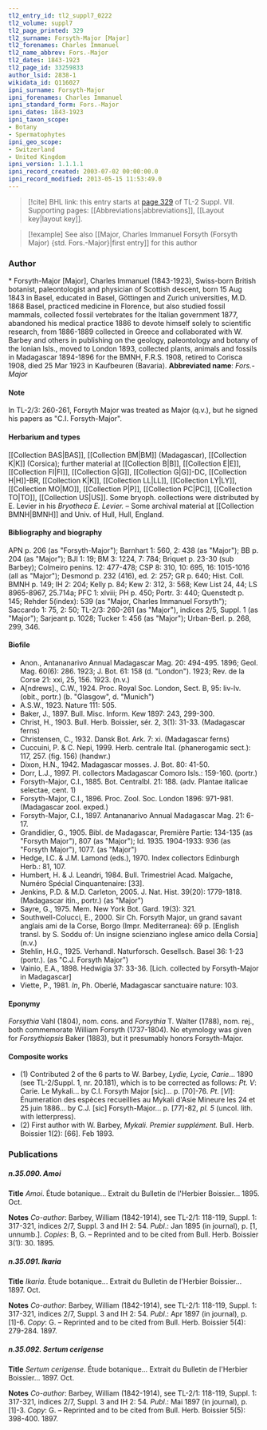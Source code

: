 ```yaml
---
tl2_entry_id: tl2_suppl7_0222
tl2_volume: suppl7
tl2_page_printed: 329
tl2_surname: Forsyth-Major [Major]
tl2_forenames: Charles Immanuel
tl2_name_abbrev: Fors.-Major
tl2_dates: 1843-1923
tl2_page_id: 33259833
author_lsid: 2838-1
wikidata_id: Q116027
ipni_surname: Forsyth-Major
ipni_forenames: Charles Immanuel
ipni_standard_form: Fors.-Major
ipni_dates: 1843-1923
ipni_taxon_scope: 
- Botany
- Spermatophytes
ipni_geo_scope: 
- Switzerland
- United Kingdom
ipni_version: 1.1.1.1
ipni_record_created: 2003-07-02 00:00:00.0
ipni_record_modified: 2013-05-15 11:53:49.0
---
```



> [!cite] BHL link: this entry starts at [page 329](https://www.biodiversitylibrary.org/page/33259833) of TL-2 Suppl. VII.
> Supporting pages: [[Abbreviations|abbreviations]], [[Layout key|layout key]].

> [!example] See also [[Major, Charles Immanuel Forsyth (Forsyth Major) {std. Fors.-Major}|first entry]] for this author

### Author

\* Forsyth-Major \[Major\], Charles Immanuel (1843-1923), Swiss-born British botanist, paleontologist and physician of Scottish descent, born 15 Aug 1843 in Basel, educated in Basel, Göttingen and Zurich universities, M.D. 1868 Basel, practiced medicine in Florence, but also studied fossil mammals, collected fossil vertebrates for the Italian government 1877, abandoned his medical practice 1886 to devote himself solely to scientific research, from 1886-1889 collected in Greece and collaborated with W. Barbey and others in publishing on the geology, paleontology and botany of the Ionian Isls., moved to London 1893, collected plants, animals and fossils in Madagascar 1894-1896 for the BMNH, F.R.S. 1908, retired to Corisca 1908, died 25 Mar 1923 in Kaufbeuren (Bavaria). 
**Abbreviated name**: *Fors.-Major*

#### Note

In TL-2/3: 260-261, Forsyth Major was treated as Major (q.v.), but he signed his papers as "C.I. Forsyth-Major".

#### Herbarium and types

[[Collection BAS|BAS]], [[Collection BM|BM]] (Madagascar), [[Collection K|K]] (Corsica); further material at [[Collection B|B]], [[Collection E|E]], [[Collection FI|FI]], [[Collection G|G]], [[Collection G|G]]-DC, [[Collection H|H]]-BR, [[Collection K|K]], [[Collection LL|LL]], [[Collection LY|LY]], [[Collection MO|MO]], [[Collection P|P]], [[Collection PC|PC]], [[Collection TO|TO]], [[Collection US|US]]. Some bryoph. collections were distributed by E. Levier in his *Bryotheca E. Levier.* – Some archival material at [[Collection BMNH|BMNH]] and Univ. of Hull, Hull, England.

#### Bibliography and biography

APN p. 206 (as "Forsyth-Major"); Barnhart 1: 560, 2: 438 (as "Major"); BB p. 204 (as "Major"); BJI 1: 19; BM 3: 1224, 7: 784; Briquet p. 23-30 (sub Barbey); Colmeiro penins. 12: 477-478; CSP 8: 310, 10: 695, 16: 1015-1016 (all as "Major"); Desmond p. 232 (416), ed. 2: 257; GR p. 640; Hist. Coll. BMNH p. 149; IH 2: 204; Kelly p. 84; Kew 2: 312, 3: 568; Kew List 24, 44; LS 8965-8967, 25.714a; PFC 1: xlviii; PH p. 450; Portr. 3: 440; Quenstedt p. 145; Rehder 5(index): 539 (as "Major, Charles Immanuel Forsyth"); Saccardo 1: 75, 2: 50; TL-2/3: 260-261 (as "Major"), indices 2/5, Suppl. 1 (as "Major"); Sarjeant p. 1028; Tucker 1: 456 (as "Major"); Urban-Berl. p. 268, 299, 346.

#### Biofile

- Anon., Antananarivo Annual Madagascar Mag. 20: 494-495. 1896; Geol. Mag. 60(6): 286. 1923; J. Bot. 61: 158 (d. "London"). 1923; Rev. de la Corse 21: xxi, 25, 156. 1923. (n.v.)
- A\[ndrews\]., C.W., 1924. Proc. Royal Soc. London, Sect. B, 95: liv-lv. (obit., portr.) (b. "Glasgow", d. "Munich")
- A.S.W., 1923. Nature 111: 505.
- Baker, J., 1897. Bull. Misc. Inform. Kew 1897: 243, 299-300.
- Christ, H., 1903. Bull. Herb. Boissier, sér. 2, 3(1): 31-33. (Madagascar ferns)
- Christensen, C., 1932. Dansk Bot. Ark. 7: xi. (Madagascar ferns)
- Cuccuini, P. & C. Nepi, 1999. Herb. centrale Ital. (phanerogamic sect.): 117, 257. (fig. 156) (handwr.)
- Dixon, H.N., 1942. Madagascar mosses. J. Bot. 80: 41-50.
- Dorr, L.J., 1997. Pl. collectors Madagascar Comoro Isls.: 159-160. (portr.)
- Forsyth-Major, C.I., 1885. Bot. Centralbl. 21: 188. (adv. Plantae italicae selectae, cent. 1)
- Forsyth-Major, C.I., 1896. Proc. Zool. Soc. London 1896: 971-981. (Madagascar zool. exped.)
- Forsyth-Major, C.I., 1897. Antananarivo Annual Madagascar Mag. 21: 6-17.
- Grandidier, G., 1905. Bibl. de Madagascar, Première Partie: 134-135 (as "Forsyth Major"), 807 (as "Major"); Id. 1935. 1904-1933: 936 (as "Forsyth Major"), 1077. (as "Major")
- Hedge, I.C. & J.M. Lamond (eds.), 1970. Index collectors Edinburgh Herb.: 81, 107.
- Humbert, H. & J. Leandri, 1984. Bull. Trimestriel Acad. Malgache, Numéro Spécial Cinquantenaire: \[33\].
- Jenkins, P.D. & M.D. Carleton, 2005. J. Nat. Hist. 39(20): 1779-1818. (Madagascar itin., portr.) (as "Major")
- Sayre, G., 1975. Mem. New York Bot. Gard. 19(3): 321.
- Southwell-Colucci, E., 2000. Sir Ch. Forsyth Major, un grand savant anglais ami de la Corse, Borgo (Impr. Mediterranea): 69 p. \[English transl. by S. Soddu of: Un insigne scienziano inglese amico della Corsia\] (n.v.)
- Stehlin, H.G., 1925. Verhandl. Naturforsch. Gesellsch. Basel 36: 1-23 (portr.). (as "C.J. Forsyth Major")
- Vainio, E.A., 1898. Hedwigia 37: 33-36. \[Lich. collected by Forsyth-Major in Madagascar\]
- Viette, P., 1981. *In*, Ph. Oberlé, Madagascar sanctuaire nature: 103.

#### Eponymy

*Forsythia* Vahl (1804), nom. cons. and *Forsythia* T. Walter (1788), nom. rej., both commemorate William Forsyth (1737-1804). No etymology was given for *Forsythiopsis* Baker (1883), but it presumably honors Forsyth-Major.

#### Composite works

- (1) Contributed 2 of the 6 parts to W. Barbey, *Lydie, Lycie, Carie*... 1890 (see TL-2/Suppl. 1, nr. 20.181), which is to be corrected as follows:
*Pt. V*: Carie. Le Mykali... by C.I. Forsyth Major \[sic\]... p. \[70\]-76. *Pt*. \[*VI*\]: Énumeration des espèces recueillies au Mykali d'Asie Mineure les 24 et 25 juin 1886... by C.J. \[sic\] Forsyth-Major... p. \[77\]-82, *pl. 5* (uncol. lith. with letterpress).
- (2) First author with W. Barbey, *Mykali. Premier supplément.* Bull. Herb. Boissier 1(2): \[66\]. Feb 1893.

### Publications

##### n.35.090. Amoi

**Title**
*Amoi*. Étude botanique... Extrait du Bulletin de l'Herbier Boissier... 1895. Oct.

**Notes**
*Co-author*: Barbey, William (1842-1914), see TL-2/1: 118-119, Suppl. 1: 317-321, indices 2/7, Suppl. 3 and IH 2: 54.
*Publ*.: Jan 1895 (in journal), p. \[1, unnumb.\]. *Copies*: B, G. – Reprinted and to be cited from Bull. Herb. Boissier 3(1): 30. 1895.

##### n.35.091. Ikaria

**Title**
*Ikaria*. Étude botanique... Extrait du Bulletin de l'Herbier Boissier... 1897. Oct.

**Notes**
*Co-author*: Barbey, William (1842-1914), see TL-2/1: 118-119, Suppl. 1: 317-321, indices 2/7, Suppl. 3 and IH 2: 54.
*Publ*.: Apr 1897 (in journal), p. \[1\]-6. *Copy*: G. – Reprinted and to be cited from Bull. Herb. Boissier 5(4): 279-284. 1897.

##### n.35.092. Sertum cerigense

**Title**
*Sertum cerigense*. Étude botanique... Extrait du Bulletin de l'Herbier Boissier... 1897. Oct.

**Notes**
*Co-author*: Barbey, William (1842-1914), see TL-2/1: 118-119, Suppl. 1: 317-321, indices 2/7, Suppl. 3 and IH 2: 54.
*Publ*.: Mai 1897 (in journal), p. \[1\]-3. *Copy*: G. – Reprinted and to be cited from Bull. Herb. Boissier 5(5): 398-400. 1897.

